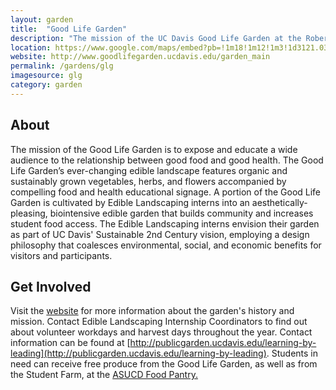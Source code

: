```yaml
---
layout: garden
title:  "Good Life Garden"
description: "The mission of the UC Davis Good Life Garden at the Robert Mondavi Institute for Wine and Food Science is to expose and educate a wide audience to the relationship between good food and good health."
location: https://www.google.com/maps/embed?pb=!1m18!1m12!1m3!1d3121.03871690371!2d-121.75276498466035!3d38.53287567962842!2m3!1f0!2f0!3f0!3m2!1i1024!2i768!4f13.1!3m3!1m2!1s0x0%3A0x0!2zMzjCsDMxJzU3LjIiTiAxMjHCsDQ1JzA0LjciVw!5e0!3m2!1sen!2sus!4v1459360334278
website: http://www.goodlifegarden.ucdavis.edu/garden_main
permalink: /gardens/glg
imagesource: glg
category: garden
---
```



<h2>About</h2>

The mission of the Good Life Garden is to expose and educate a wide audience to the relationship between good food and good health. The Good Life Garden’s ever-changing edible landscape features organic and sustainably grown vegetables, herbs, and flowers accompanied by compelling food and health educational signage. A portion of the Good Life Garden is cultivated by Edible Landscaping interns into an aesthetically-pleasing, biointensive edible garden that builds community and increases student food access. The Edible Landscaping interns envision their garden as part of UC Davis' Sustainable 2nd Century vision, employing a design philosophy that coalesces environmental, social, and economic benefits for visitors and participants.


<h2>Get Involved</h2>

Visit the [website](http://www.goodlifegarden.ucdavis.edu/garden_main) for more information about the garden's history and mission. Contact Edible Landscaping Internship Coordinators to find out about volunteer workdays and harvest days throughout the year. Contact information can be found at [http://publicgarden.ucdavis.edu/learning-by-leading](http://publicgarden.ucdavis.edu/learning-by-leading). Students in need can receive free produce from the Good Life Garden, as well as from the Student Farm, at the [ASUCD Food Pantry.](http://thepantry.ucdavis.edu/)

